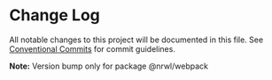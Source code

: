 # Change Log

All notable changes to this project will be documented in this file.
See [Conventional Commits](https://conventionalcommits.org) for commit guidelines.



**Note:** Version bump only for package @nrwl/webpack
